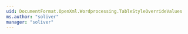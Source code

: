 ```yaml
---
uid: DocumentFormat.OpenXml.Wordprocessing.TableStyleOverrideValues
ms.author: "soliver"
manager: "soliver"
---
```

